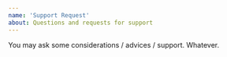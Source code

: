 ```yaml
---
name: 'Support Request'
about: Questions and requests for support
---
```

You may ask some considerations / advices / support. Whatever.
